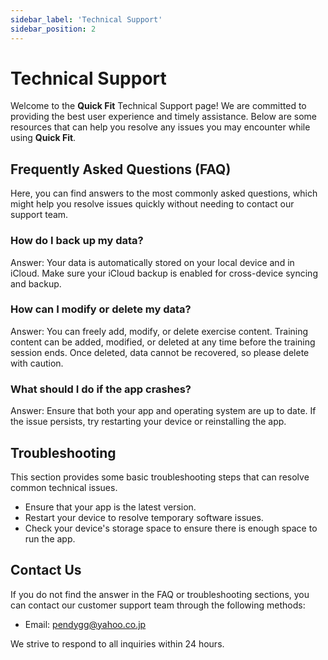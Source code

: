 ```yaml
---
sidebar_label: 'Technical Support'
sidebar_position: 2
---
```


# Technical Support

Welcome to the **Quick Fit** Technical Support page! We are committed to providing the best user experience and timely assistance. Below are some resources that can help you resolve any issues you may encounter while using **Quick Fit**.

## Frequently Asked Questions (FAQ)

Here, you can find answers to the most commonly asked questions, which might help you resolve issues quickly without needing to contact our support team.

### How do I back up my data?
Answer: Your data is automatically stored on your local device and in iCloud. Make sure your iCloud backup is enabled for cross-device syncing and backup.

### How can I modify or delete my data?
Answer: You can freely add, modify, or delete exercise content. Training content can be added, modified, or deleted at any time before the training session ends. Once deleted, data cannot be recovered, so please delete with caution.

### What should I do if the app crashes?
Answer: Ensure that both your app and operating system are up to date. If the issue persists, try restarting your device or reinstalling the app.

## Troubleshooting

This section provides some basic troubleshooting steps that can resolve common technical issues.

- Ensure that your app is the latest version.
- Restart your device to resolve temporary software issues.
- Check your device's storage space to ensure there is enough space to run the app.

## Contact Us

If you do not find the answer in the FAQ or troubleshooting sections, you can contact our customer support team through the following methods:

- Email: pendygg@yahoo.co.jp

We strive to respond to all inquiries within 24 hours.